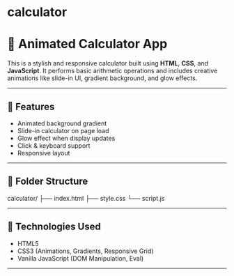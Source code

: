 # calculator
# 🧮 Animated Calculator App

This is a stylish and responsive calculator built using **HTML**, **CSS**, and **JavaScript**. It performs basic arithmetic operations and includes creative animations like slide-in UI, gradient background, and glow effects.

---

## 🎯 Features

- Animated background gradient
- Slide-in calculator on page load
- Glow effect when display updates
- Click & keyboard support
- Responsive layout

---

## 📁 Folder Structure

calculator/
├── index.html
├── style.css
└── script.js



---

## 🧰 Technologies Used

- HTML5
- CSS3 (Animations, Gradients, Responsive Grid)
- Vanilla JavaScript (DOM Manipulation, Eval)

---
